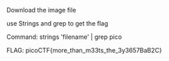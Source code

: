 Download the image file

use Strings and grep to get the flag

Command: strings 'filename' | grep pico

FLAG: picoCTF{more_than_m33ts_the_3y3657BaB2C}

